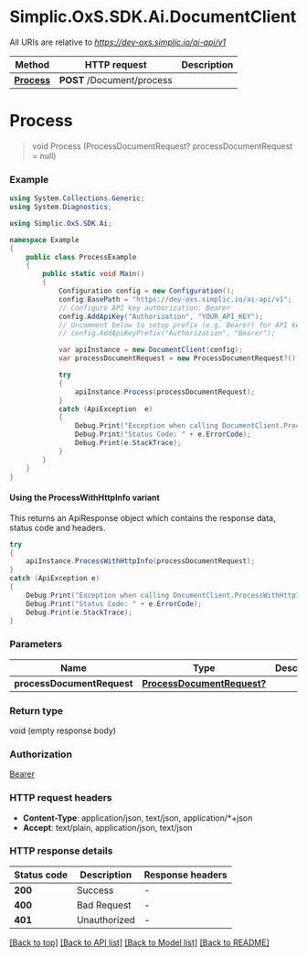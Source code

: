 # Simplic.OxS.SDK.Ai.DocumentClient

All URIs are relative to *https://dev-oxs.simplic.io/ai-api/v1*

| Method | HTTP request | Description |
|--------|--------------|-------------|
| [**Process**](DocumentClient.md#documentprocesspost) | **POST** /Document/process |  |

<a id="documentprocesspost"></a>
# **Process**
> void Process (ProcessDocumentRequest? processDocumentRequest = null)



### Example
```csharp
using System.Collections.Generic;
using System.Diagnostics;

using Simplic.OxS.SDK.Ai;

namespace Example
{
    public class ProcessExample
    {
        public static void Main()
        {
            Configuration config = new Configuration();
            config.BasePath = "https://dev-oxs.simplic.io/ai-api/v1";
            // Configure API key authorization: Bearer
            config.AddApiKey("Authorization", "YOUR_API_KEY");
            // Uncomment below to setup prefix (e.g. Bearer) for API key, if needed
            // config.AddApiKeyPrefix("Authorization", "Bearer");

            var apiInstance = new DocumentClient(config);
            var processDocumentRequest = new ProcessDocumentRequest?(); // ProcessDocumentRequest? |  (optional) 

            try
            {
                apiInstance.Process(processDocumentRequest);
            }
            catch (ApiException  e)
            {
                Debug.Print("Exception when calling DocumentClient.Process: " + e.Message);
                Debug.Print("Status Code: " + e.ErrorCode);
                Debug.Print(e.StackTrace);
            }
        }
    }
}
```

#### Using the ProcessWithHttpInfo variant
This returns an ApiResponse object which contains the response data, status code and headers.

```csharp
try
{
    apiInstance.ProcessWithHttpInfo(processDocumentRequest);
}
catch (ApiException e)
{
    Debug.Print("Exception when calling DocumentClient.ProcessWithHttpInfo: " + e.Message);
    Debug.Print("Status Code: " + e.ErrorCode);
    Debug.Print(e.StackTrace);
}
```

### Parameters

| Name | Type | Description | Notes |
|------|------|-------------|-------|
| **processDocumentRequest** | [**ProcessDocumentRequest?**](ProcessDocumentRequest?.md) |  | [optional]  |

### Return type

void (empty response body)

### Authorization

[Bearer](../README.md#Bearer)

### HTTP request headers

 - **Content-Type**: application/json, text/json, application/*+json
 - **Accept**: text/plain, application/json, text/json


### HTTP response details
| Status code | Description | Response headers |
|-------------|-------------|------------------|
| **200** | Success |  -  |
| **400** | Bad Request |  -  |
| **401** | Unauthorized |  -  |

[[Back to top]](#) [[Back to API list]](../README.md#documentation-for-api-endpoints) [[Back to Model list]](../README.md#documentation-for-models) [[Back to README]](../README.md)

